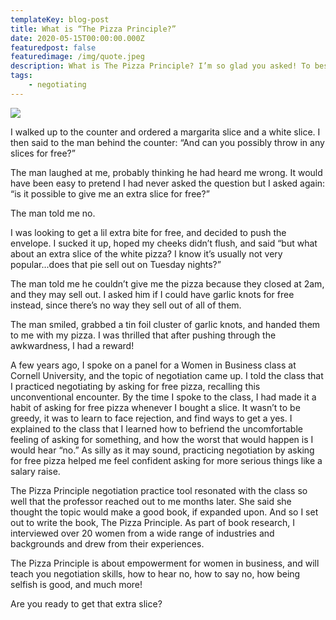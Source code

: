 ```yaml
---
templateKey: blog-post
title: What is “The Pizza Principle?”
date: 2020-05-15T00:00:00.000Z
featuredpost: false
featuredimage: /img/quote.jpeg
description: What is The Pizza Principle? I’m so glad you asked! To best explain this, let’s go back to an encounter I had a couple of years ago. It was a Tuesday night in NYC, around 8pm. I had just finished a day at work, and then a workout class. On the way home I was starving, and went into a pizza place I had never been to.
tags:
    - negotiating
---
```

![](/img/quote.jpeg)

I walked up to the counter and ordered a margarita slice and a white slice. I then said to the man behind the counter: “And can you possibly throw in any slices for free?” 

The man laughed at me, probably thinking he had heard me wrong. It would have been easy to pretend I had never asked the question but I asked again: “is it possible to give me an extra slice for free?”

The man told me no. 

I was looking to get a lil extra bite for free, and decided to push the envelope. I sucked it up, hoped my cheeks didn’t flush, and said “but what about an extra slice of the white pizza? I know it’s usually not very popular...does that pie sell out on Tuesday nights?”

The man told me he couldn’t give me the pizza because they closed at 2am, and they may sell out. I asked him if I could have garlic knots for free instead, since there’s no way they sell out of all of them. 

The man smiled, grabbed a tin foil cluster of garlic knots, and handed them to me with my pizza. I was thrilled that after pushing through the awkwardness, I had a reward!

A few years ago, I spoke on a panel for a Women in Business class at Cornell University, and the topic of negotiation came up. I told the class that I practiced negotiating by asking for free pizza, recalling this unconventional encounter. By the time I spoke to the class, I had made it a habit of asking for free pizza whenever I bought a slice. It wasn’t to be greedy, it was to learn to face rejection, and find ways to get a yes. I explained to the class that I learned how to befriend the uncomfortable feeling of asking for something, and how the worst that would happen is I would hear “no.” As silly as it may sound, practicing negotiation by asking for free pizza helped me feel confident asking for more serious things like a salary raise. 

The Pizza Principle negotiation practice tool resonated with the class so well that the professor reached out to me months later. She said she thought the topic would make a good book, if expanded upon. And so I set out to write the book, The Pizza Principle. As part of book research, I interviewed over 20 women from a wide range of industries and backgrounds and drew from their experiences.

The Pizza Principle is about empowerment for women in business, and will teach you negotiation skills, how to hear no, how to say no, how being selfish is good, and much more! 

Are you ready to get that extra slice?